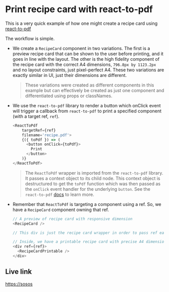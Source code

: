 # Print recipe card with react-to-pdf

This is a very quick example of how one might create a recipe card using [react-to-pdf](https://npmjs.com/package/react-to-pdf)

The workflow is simple.

- We create a `RecipeCard` component in two variations. The first is a preview recipe card that can be shown to the user before printing, and it goes in line with the layout. The other is the high fidelity component of the recipe card with the correct A4 dimensions, `796.8px by 1123.2px` and no layout constraints, just pixel-perfect A4. These two variations are exactly similar in UI, just their dimensions are different.

  > These variations were created as different components in this example but can effectively be created as just one component and differentiated using props or classNames.

- We use the `react-to-pdf` library to render a button which onClick event will trigger a callback from `react-to-pdf` to print a specified component (with a target ref, `ref`).

  ```JavaScript
  <ReactToPdf
      targetRef={ref}
      filename='recipe.pdf'>
      {({ toPdf }) => (
        <button onClick={toPdf}>
          Print
        </button>
      )}
  </ReactToPdf>
  ```

  > The `ReactToPdf` wrapper is imported from the `react-to-pdf` library. It passes a context object to its child node. This context object is destructured to get the `toPdf` function which was then passed as the `onClick` event handler for the underlying `button`. See the `react-to-pdf` [docs](https://npmjs.com/package/react-to-pdf) to learn more.

- Remember that `ReactToPdf` is targeting a component using a ref. So, we have a `RecipeCard` component owning that ref.

  ```JavaScript
  // A preview of recipe card with responsive dimension
  <RecipeCard />

  // This div is just the recipe card wrapper in order to pass ref easily. We style it to hide it from the UI.

  // Inside, we have a printable recipe card with precise A4 dimensions.
  <div ref={ref}>
    <RecipeCardPrintable />
  </div>
  ```

## Live link

[https://sosos](https://vercel.com)
